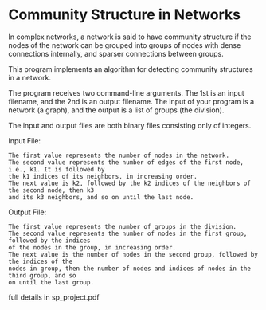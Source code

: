 # Community Structure in Networks

In complex networks, a network is said to have community structure if the nodes of the
network can be grouped into groups of nodes with dense connections internally, and sparser
connections between groups.

This program implements an algorithm for detecting community structures in a network.

The program receives two command-line arguments. The 1st is an input filename, and the 2nd is an
output filename. The input of your program is a network (a graph), and the output is a list
of groups (the division).

The input and output files are both binary files consisting only of integers.

Input File:

    The first value represents the number of nodes in the network.
    The second value represents the number of edges of the first node, i.e., k1. It is followed by
    the k1 indices of its neighbors, in increasing order.
    The next value is k2, followed by the k2 indices of the neighbors of the second node, then k3
    and its k3 neighbors, and so on until the last node.

Output File:

    The first value represents the number of groups in the division.
    The second value represents the number of nodes in the first group, followed by the indices
    of the nodes in the group, in increasing order.
    The next value is the number of nodes in the second group, followed by the indices of the
    nodes in group, then the number of nodes and indices of nodes in the third group, and so
    on until the last group.
    
    
full details in sp_project.pdf
